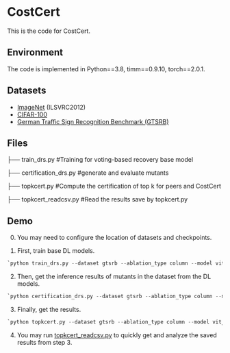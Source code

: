 # CostCert

This is the code for CostCert.

## Environment

The code is implemented in Python==3.8, timm==0.9.10, torch==2.0.1.

## Datasets

- [ImageNet](https://image-net.org/download.php) (ILSVRC2012)
- [CIFAR-100](https://www.cs.toronto.edu/~kriz/cifar.html)
- [German Traffic Sign Recognition Benchmark (GTSRB)](https://benchmark.ini.rub.de/)

## Files

├── train_drs.py              #Training for voting-based recovery base model 

├── certification_drs.py                  #generate and evaluate mutants 

├── topkcert.py    #Compute the certification of top k for peers and CostCert

├── topkcert_readcsv.py    #Read the results save by  topkcert.py


## Demo

0. You may need to configure the location of datasets and checkpoints.

1. First, train base DL models. 

  ```python
  `python train_drs.py --dataset gtsrb --ablation_type column --model vit_base_patch16_224 --ablation_size 19
  ```

  

2. Then, get the inference results of mutants in the dataset from the DL models.

  ```python
  `python certification_drs.py --dataset gtsrb --ablation_type column --model vit_base_patch16_224 --ablation_size 19
  ```

  

3. Finally, get the results.

  ```python
  `python topkcert.py --dataset gtsrb --ablation_type column --model vit_base_patch16_224 --ablation_size 19
  ```



4. You may run [topkcert_readcsv.py](https://github.com/anonymoussubmissio/CostCert/blob/main/topkcert_readcsv.py) to quickly get and analyze the saved results from step 3.

